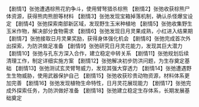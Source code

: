 【剧情1】张弛遭遇棕熊花豹争斗，使用臂弩猎杀棕熊
【剧情2】张弛收获棕熊尸体资源，获得熊肉熊胆等材料
【剧情3】张弛发现宝箱掉落机制，确认杀怪爆宝设定
【剧情4】张弛探索南部新区域，发现野生玉米种植地
【剧情5】张弛收集野生玉米作物，解决部分食物需求
【剧情6】张弛发现日月灵果成熟，小红进入结果期
【剧情7】张弛接取日月灵果奖励，获得身体强化机会
【剧情8】张弛完成首次外出探索，为防洪做足准备
【剧情9】张弛研究日月灵花能力，发现其巨大潜力
【剧情10】张弛与孔东方深入合作，建立稳定中转关系
【剧情11】张弛规划后续清理工作，制定详细实施方案
【剧情12】张弛解决初步防洪问题，为生存奠定基础
【剧情13】张弛测试玄灵臂弩威力，发现其强大穿透力
【剧情14】张弛遭遇野生生物威胁，使用武器保护自己
【剧情15】张弛收获珍贵动物资源，材料体系更加完善
【剧情16】张弛发现植物生命特性，日月灵花展现能力
【剧情17】张弛完成外探索任务，为防洪做好准备
【剧情18】张弛建立稳定生存体系，长期发展基础奠定
